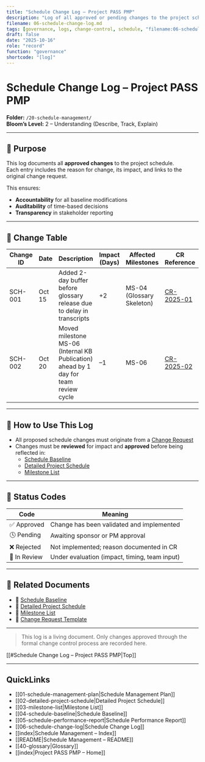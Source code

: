 ```yaml
---
title: "Schedule Change Log — Project PASS PMP"
description: "Log of all approved or pending changes to the project schedule baseline."
filename: 06-schedule-change-log.md
tags: [governance, logs, change-control, schedule, "filename:06-schedule-change-log.md"]
draft: false
date: "2025-10-16"
role: "record"
function: "governance"
shortcode: "[log]"
---
```


# Schedule Change Log – Project PASS PMP  
**Folder:** `/20-schedule-management/`  
**Bloom’s Level:** 2 – Understanding (Describe, Track, Explain)

---

## 📎 Purpose

This log documents all **approved changes** to the project schedule.  
Each entry includes the reason for change, its impact, and links to the original change request.

This ensures:
- **Accountability** for all baseline modifications  
- **Auditability** of time-based decisions  
- **Transparency** in stakeholder reporting

---

## 📑 Change Table

| Change ID | Date | Description | Impact (Days) | Affected Milestones | CR Reference | Approved By | Status |
|-----------|------|-------------|----------------|----------------------|--------------|-------------|--------|
| SCH-001   | Oct 15 | Added 2-day buffer before glossary release due to delay in transcripts | +2 | MS-04 (Glossary Skeleton) | [CR-2025-01](../00-project-integration-management/change-management/change-request-template.md) | Sponsor | ✅ Approved |
| SCH-002   | Oct 20 | Moved milestone MS-06 (Internal KB Publication) ahead by 1 day for team review cycle | –1 | MS-06 | [CR-2025-02](../00-project-integration-management/change-management/change-request-template.md) | Sponsor | ✅ Approved |

---

## 📘 How to Use This Log

- All proposed schedule changes must originate from a [Change Request](../00-project-integration-management/change-management/change-request-template.md)
- Changes must be **reviewed** for impact and **approved** before being reflected in:
  - [Schedule Baseline](04-schedule-baseline.md)  
  - [Detailed Project Schedule](02-detailed-project-schedule.md)  
  - [Milestone List](03-milestone-list.md)  

---

## 🔁 Status Codes

| Code | Meaning |
|------|---------|
| ✅ Approved | Change has been validated and implemented |
| 🕓 Pending | Awaiting sponsor or PM approval |
| ❌ Rejected | Not implemented; reason documented in CR |
| 🔄 In Review | Under evaluation (impact, timing, team input) |

---

## 🔗 Related Documents

- 📄 [Schedule Baseline](04-schedule-baseline.md)  
- 📄 [Detailed Project Schedule](02-detailed-project-schedule.md)  
- 📄 [Milestone List](03-milestone-list.md)  
- 📄 [Change Request Template](../00-project-integration-management/change-management/change-request-template.md)

---

> This log is a living document. Only changes approved through the formal change control process are recorded here.

[[#Schedule Change Log – Project PASS PMP|Top]]

---

## QuickLinks
- [[01-schedule-management-plan|Schedule Management Plan]]
- [[02-detailed-project-schedule|Detailed Project Schedule]]
- [[03-milestone-list|Milestone List]]
- [[04-schedule-baseline|Schedule Baseline]]
- [[05-schedule-performance-report|Schedule Performance Report]]
- [[06-schedule-change-log|Schedule Change Log]]
- [[index|Schedule Management – Index]]
- [[README|Schedule Management – README]]
- [[40-glossary|Glossary]]
- [[index|Project PASS PMP – Home]]
